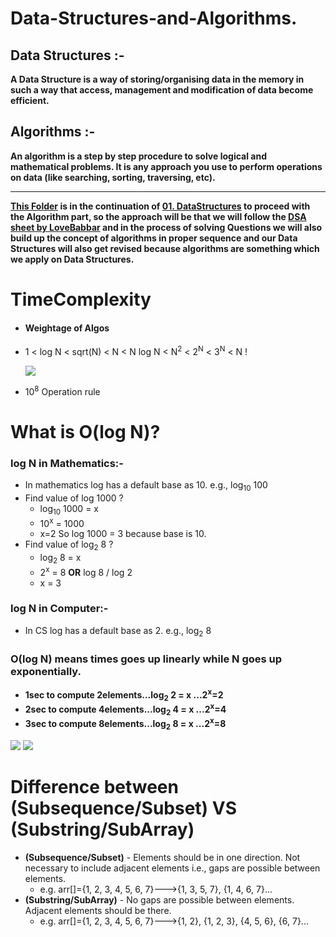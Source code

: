# **Data-Structures-and-Algorithms.**

## **Data Structures :-**

 **A Data Structure is a way of storing/organising data in the memory in such a way that access, management and modification of data become efficient.**

## **Algorithms :-**

 **An algorithm is a step by step procedure to solve logical and mathematical problems. It is any approach you use to perform operations on data (like searching, sorting, traversing, etc).**

<hr>

**[This Folder](./) is in the continuation of [01. DataStructures](../01.%20DataStructures) to proceed with the Algorithm part, so the approach will be that we will follow the [DSA sheet by LoveBabbar](https://docs.google.com/spreadsheets/d/1xMmQhRGXovrudJM4gix0P18-PJ7TpKNEjp6I26Ckp9E/edit#gid=1655163686) and in the process of solving Questions we will also build up the concept of algorithms in proper sequence and our Data Structures will also get revised because algorithms are something which we apply on Data Structures.**



# **TimeComplexity**

-  #### Weightage of Algos
-  
    1 < log N < sqrt(N) < N < N log N < N<sup>2</sup> < 2<sup>N</sup> < 3<sup>N</sup> < N !
    

  ![](https://codeforces.com/predownloaded/83/0d/830da2701ec5d3baacbea1af54eb16a4021abf6b.jpg)
-  10<sup>8</sup> Operation rule





# What is O(log N)?

### log N in Mathematics:-

- In mathematics log has a default base as 10. e.g., log<sub>10</sub> 100
- Find value of log 1000 ?
  - log<sub>10</sub> 1000 = x
  - 10<sup>x</sup> = 1000
  - x=2
    So log 1000 = 3 because base is 10.
- Find value of log<sub>2</sub> 8 ?
  - log<sub>2</sub> 8 = x
  - 2<sup>x</sup> = 8 **OR** log 8 / log 2
  - x = 3

### log N in Computer:-

- In CS log has a default base as 2. e.g., log<sub>2</sub> 8

### O(log N) means times goes up linearly while N goes up exponentially.

- **1sec to compute 2elements...log<sub>2</sub> 2 = x ...2<sup>x</sup>=2**
- **2sec to compute 4elements...log<sub>2</sub> 4 = x ...2<sup>x</sup>=4**
- **3sec to compute 8elements...log<sub>2</sub> 8 = x ...2<sup>x</sup>=8**

![](https://i.ibb.co/nPzw2nY/image.png)
![](https://i.ibb.co/xCH9sSC/image.png)








# Difference between (Subsequence/Subset) **VS** (Substring/SubArray)

- **(Subsequence/Subset)** - Elements should be in one direction. Not necessary to include adjacent elements i.e., gaps are possible between elements.
  - e.g. arr[]={1, 2, 3, 4, 5, 6, 7}--->{1, 3, 5, 7}, {1, 4, 6, 7}...
- **(Substring/SubArray)** - No gaps are possible between elements. Adjacent elements should be there.
  - e.g. arr[]={1, 2, 3, 4, 5, 6, 7}--->{1, 2}, {1, 2, 3}, {4, 5, 6}, {6, 7}...
